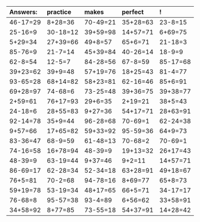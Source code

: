 | Answers: | practice | makes | perfect | ! |
| :--- | :--- | :--- | :--- | :--- |
| 46-17=29 | 8+28=36 | 70-49=21 | 35+28=63 | 23-8=15 | 
| 25-16=9 | 30-18=12 | 39+59=98 | 14+57=71 | 6+69=75 | 
| 5+29=34 | 27+39=66 | 49+8=57 | 65+6=71 | 21-18=3 | 
| 85-76=9 | 21-7=14 | 45+39=84 | 40-26=14 | 18-9=9 | 
| 62-8=54 | 12-5=7 | 84-28=56 | 67-8=59 | 85-17=68 | 
| 39+23=62 | 39+9=48 | 57+19=76 | 18+25=43 | 81-4=77 | 
| 93-65=28 | 68+14=82 | 58+23=81 | 62-16=46 | 85+6=91 | 
| 69+28=97 | 74-68=6 | 73-25=48 | 39+36=75 | 39+38=77 | 
| 2+59=61 | 76+17=93 | 29+6=35 | 2+19=21 | 38+5=43 | 
| 24-18=6 | 28+55=83 | 9+27=36 | 54+17=71 | 28+63=91 | 
| 92-14=78 | 35+9=44 | 96-28=68 | 70-69=1 | 62-24=38 | 
| 9+57=66 | 17+65=82 | 59+33=92 | 95-59=36 | 64+9=73 | 
| 83-36=47 | 68-9=59 | 61-48=13 | 70-68=2 | 70-69=1 | 
| 74-16=58 | 16+78=94 | 48-39=9 | 19+13=32 | 26+17=43 | 
| 48-39=9 | 63-19=44 | 9+37=46 | 9+2=11 | 14+57=71 | 
| 86-69=17 | 62-28=34 | 52-34=18 | 63+28=91 | 49+18=67 | 
| 76+5=81 | 70-2=68 | 94-78=16 | 8+69=77 | 65+8=73 | 
| 59+19=78 | 53-19=34 | 48+17=65 | 66+5=71 | 34-17=17 | 
| 76-68=8 | 95-57=38 | 93-4=89 | 6+56=62 | 33+58=91 | 
| 34+58=92 | 8+77=85 | 73-55=18 | 54+37=91 | 14+28=42 | 
